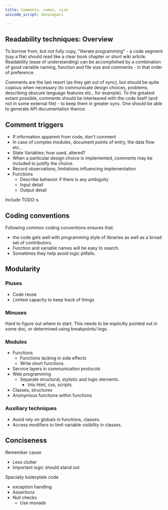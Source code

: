 ```yaml
---
title: Comments, names, size
unicode_script: devanagari

---
```


## Readability techniques: Overview
To borrow from, but not fully copy, "literate programming" - a code segment (say a file) should read like a clear book chapter or short wiki article. Readability (ease of understanding) can be accomplished by a combination of good variable naming, function and file size and comments - in that order of preference.

Comments are the last resort (as they get out of sync), but should be quite copious when necessary (to communicate design choices, problems, describing obscure language features etc.. for example). To the greatest extant possible, comments should be interleaved with the code itself (and not in some external file) - to keep them in greater sync. One should be able to generate API documentation thence.

## Comment triggers
- If information apparent from code, don't comment
- In case of complex modules, document points of entry, the data flow etc..
- State Variables: how used, altered?
- When a particular design choice is implemented, comments may be included to justify the choice.
- Record observations, limitations influencing implementation
- Functions
  - Describe behavior if there is any ambiguity
  - Input detail
  - Output detail

Include TODO-s
## Coding conventions
Following common coding conventions ensures that:
- the code gels well with programming style of libraries as well as a broad set of contributors.
- Function and variable names will be easy to search.
- Sometimes they help avoid logic pitfalls.

## Modularity

### Pluses

- Code reuse
- Limited capacity to keep track of things

### Minuses
Hard to figure out where to start. This needs to be explicitly pointed out in some doc, or determined using breakpoints/ logs.

### Modules

- Functions
  - Functions lacking in side effects
  - Write short functions.
- Service layers in communication protocols
- Web programming
  - Separate structural, stylistic and logic elements.
    - Into html, css, scripts.
- Classes, structures
- Anonymous functions within functions

### Auxiliary techniques
- Avoid rely on globals in functions, classes.
- Access modifiers to limit variable visibility in classes.

## Conciseness

Remember cause

- Less clutter
- Important logic should stand out

Specially boilerplate code

- exception handling
- Assertions
- Null checks
  - Use monads
